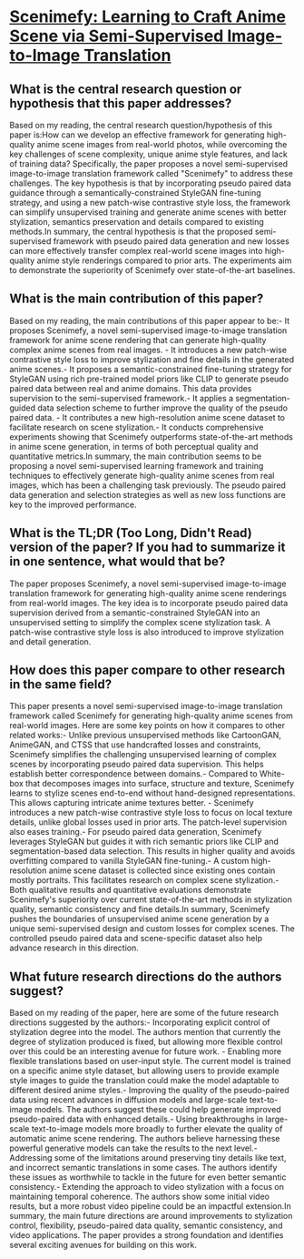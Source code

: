 # [Scenimefy: Learning to Craft Anime Scene via Semi-Supervised   Image-to-Image Translation](https://arxiv.org/abs/2308.12968)

## What is the central research question or hypothesis that this paper addresses?

Based on my reading, the central research question/hypothesis of this paper is:How can we develop an effective framework for generating high-quality anime scene images from real-world photos, while overcoming the key challenges of scene complexity, unique anime style features, and lack of training data? Specifically, the paper proposes a novel semi-supervised image-to-image translation framework called "Scenimefy" to address these challenges. The key hypothesis is that by incorporating pseudo paired data guidance through a semantically-constrained StyleGAN fine-tuning strategy, and using a new patch-wise contrastive style loss, the framework can simplify unsupervised training and generate anime scenes with better stylization, semantics preservation and details compared to existing methods.In summary, the central hypothesis is that the proposed semi-supervised framework with pseudo paired data generation and new losses can more effectively transfer complex real-world scene images into high-quality anime style renderings compared to prior arts. The experiments aim to demonstrate the superiority of Scenimefy over state-of-the-art baselines.


## What is the main contribution of this paper?

Based on my reading, the main contributions of this paper appear to be:- It proposes Scenimefy, a novel semi-supervised image-to-image translation framework for anime scene rendering that can generate high-quality complex anime scenes from real images. - It introduces a new patch-wise contrastive style loss to improve stylization and fine details in the generated anime scenes.- It proposes a semantic-constrained fine-tuning strategy for StyleGAN using rich pre-trained model priors like CLIP to generate pseudo paired data between real and anime domains. This data provides supervision to the semi-supervised framework.- It applies a segmentation-guided data selection scheme to further improve the quality of the pseudo paired data. - It contributes a new high-resolution anime scene dataset to facilitate research on scene stylization.- It conducts comprehensive experiments showing that Scenimefy outperforms state-of-the-art methods in anime scene generation, in terms of both perceptual quality and quantitative metrics.In summary, the main contribution seems to be proposing a novel semi-supervised learning framework and training techniques to effectively generate high-quality anime scenes from real images, which has been a challenging task previously. The pseudo paired data generation and selection strategies as well as new loss functions are key to the improved performance.


## What is the TL;DR (Too Long, Didn't Read) version of the paper? If you had to summarize it in one sentence, what would that be?

The paper proposes Scenimefy, a novel semi-supervised image-to-image translation framework for generating high-quality anime scene renderings from real-world images. The key idea is to incorporate pseudo paired data supervision derived from a semantic-constrained StyleGAN into an unsupervised setting to simplify the complex scene stylization task. A patch-wise contrastive style loss is also introduced to improve stylization and detail generation.


## How does this paper compare to other research in the same field?

This paper presents a novel semi-supervised image-to-image translation framework called Scenimefy for generating high-quality anime scenes from real-world images. Here are some key points on how it compares to other related works:- Unlike previous unsupervised methods like CartoonGAN, AnimeGAN, and CTSS that use handcrafted losses and constraints, Scenimefy simplifies the challenging unsupervised learning of complex scenes by incorporating pseudo paired data supervision. This helps establish better correspondence between domains.- Compared to White-box that decomposes images into surface, structure and texture, Scenimefy learns to stylize scenes end-to-end without hand-designed representations. This allows capturing intricate anime textures better. - Scenimefy introduces a new patch-wise contrastive style loss to focus on local texture details, unlike global losses used in prior arts. The patch-level supervision also eases training.- For pseudo paired data generation, Scenimefy leverages StyleGAN but guides it with rich semantic priors like CLIP and segmentation-based data selection. This results in higher quality and avoids overfitting compared to vanilla StyleGAN fine-tuning.- A custom high-resolution anime scene dataset is collected since existing ones contain mostly portraits. This facilitates research on complex scene stylization.- Both qualitative results and quantitative evaluations demonstrate Scenimefy's superiority over current state-of-the-art methods in stylization quality, semantic consistency and fine details.In summary, Scenimefy pushes the boundaries of unsupervised anime scene generation by a unique semi-supervised design and custom losses for complex scenes. The controlled pseudo paired data and scene-specific dataset also help advance research in this direction.


## What future research directions do the authors suggest?

Based on my reading of the paper, here are some of the future research directions suggested by the authors:- Incorporating explicit control of stylization degree into the model. The authors mention that currently the degree of stylization produced is fixed, but allowing more flexible control over this could be an interesting avenue for future work. - Enabling more flexible translations based on user-input style. The current model is trained on a specific anime style dataset, but allowing users to provide example style images to guide the translation could make the model adaptable to different desired anime styles.- Improving the quality of the pseudo-paired data using recent advances in diffusion models and large-scale text-to-image models. The authors suggest these could help generate improved pseudo-paired data with enhanced details.- Using breakthroughs in large-scale text-to-image models more broadly to further elevate the quality of automatic anime scene rendering. The authors believe harnessing these powerful generative models can take the results to the next level.- Addressing some of the limitations around preserving tiny details like text, and incorrect semantic translations in some cases. The authors identify these issues as worthwhile to tackle in the future for even better semantic consistency.- Extending the approach to video stylization with a focus on maintaining temporal coherence. The authors show some initial video results, but a more robust video pipeline could be an impactful extension.In summary, the main future directions are around improvements to stylization control, flexibility, pseudo-paired data quality, semantic consistency, and video applications. The paper provides a strong foundation and identifies several exciting avenues for building on this work.

